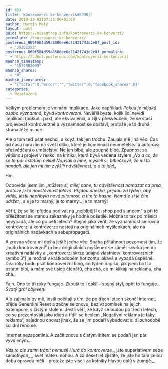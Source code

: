 ```yaml
---
id: 933
title: 'Kontroverzí ke konverzi&#8230;'
date: 2010-12-03T07:33:00+01:00
author: Martin Malý
layout: post
guid: https://misantrop.info/kontroverzi-ke-konverzi/
permalink: /kontroverzi-ke-konverzi/
posterous_869f584d59a8506ee6c71421743d2e0f_post_id:
  - "35202353"
posterous_869f584d59a8506ee6c71421743d2e0f_permalink:
  - https://adent.posterous.com/kontroverzi-ke-konverzi
mashsb_timestamp:
  - "1574982099"
mashsb_shares:
  - "0"
mashsb_jsonshares:
  - '{"total":0,"error":"","twitter":0,"facebook_shares":0}'
categories:
  - Nezařazené
---
```

Velk&yacute;m probl&eacute;mem je vn&iacute;m&aacute;n&iacute; implikace. Jako např&iacute;klad: _Pokud je nějak&aacute; osoba v&yacute;znamn&aacute;, b&yacute;v&aacute; kontroverzn&iacute;._ Nevěřili byste, kolik lid&iacute; nevid&iacute; implikaci (pokud&#8230;pak), ale ekvivalenci, a žij&iacute; v přesvědčen&iacute;, že se stač&iacute; projevovat kontroverzně a v&yacute;znamnost se dostav&iacute;, protože je to druh&aacute; strana t&eacute;že mince.

Ale o tom teď ps&aacute;t nechci, a když, tak jen trochu. Zaujala mě jin&aacute; věc: Čas od času naraz&iacute;m na svěž&iacute; d&iacute;lko, kter&eacute; je kombinac&iacute; neumětelstv&iacute; a autorova přesvědčen&iacute; o umětelstv&iacute;. Ne jen blb&eacute;, ale zpupně blb&eacute;. Zpupnost se vět&scaron;inou projev&iacute; v reakci na kritiku, kter&aacute; b&yacute;v&aacute; vedena stylem &#8222;_No a co, že se to p&aacute;r est&eacute;tům nel&iacute;b&iacute;! Napsali o mně, mysleli si, blbečkov&eacute;, že mi to nandali, ale jen mi t&iacute;m zv&yacute;&scaron;ili n&aacute;v&scaron;těvnost, a o to jde!_&#8222;

Hm.

Odpov&iacute;dal jsem jim &#8222;_můžete si, milej pane, tu n&aacute;v&scaron;těvnost namazat na prsa, protože je to n&aacute;v&scaron;těvnost jalov&aacute;. Přijdou dneska, přijdou za t&yacute;den, aby viděli, jestli nepřibyla nov&aacute; pitomost, a t&iacute;m to hasne. Nem&aacute;te si je č&iacute;m udržet_&#8222;, ale je to marn&yacute;, je to marn&yacute;&#8230; je to marn&yacute;!

Věřit, že se lidi přijdou pod&iacute;vat na &#8222;nejblběj&scaron;&iacute; e-shop pod sluncem&#8220; a při t&eacute; př&iacute;ležitosti se stanou z&aacute;kazn&iacute;ky je hodně po&scaron;etil&eacute;. Možn&aacute; to tak po měs&iacute;ci nevypad&aacute;, ale co po pěti letech? Stejně jako věřit, že v&yacute;znamnost se rovn&aacute; kontroverzi a kontroverze nestoj&iacute; na origin&aacute;ln&iacute;ch my&scaron;lenk&aacute;ch, ale na origin&aacute;ln&iacute;ch nad&aacute;vk&aacute;ch a sebepropagaci.

A zrovna včera mi do&scaron;la je&scaron;tě jedna věc. Snaha přit&aacute;hnout pozornost t&iacute;m, že &#8222;budu kontroverzn&iacute;&#8220; (a bez origin&aacute;ln&iacute;ch my&scaron;lenek se z&aacute;měr scvrk&aacute; jen na kreativn&iacute; nad&aacute;vky a &#8222;kontroverzi skrze &uacute;dajn&eacute; vlastnictv&iacute; kontroverzn&iacute;ch symbolů&#8220;) je možn&aacute; v kr&aacute;tkodob&eacute;m horizontu l&aacute;kav&aacute; a vypad&aacute; &uacute;spě&scaron;ně. Dva roky budu ps&aacute;t kontroverzn&iacute; blog, co t&yacute;den nap&iacute;&scaron;u, jak jsem bož&iacute; a ostatn&iacute; blb&iacute;, a m&aacute;m sv&eacute; tis&iacute;ce čten&aacute;řů, cha ch&aacute;, co mi klikaj&iacute; na reklamu, cha ch&aacute;.

Fajn. Ono to tři roky funguje. Zkou&scaron;&iacute; to i dal&scaron;&iacute; &#8211; stejn&yacute; styl, opět to funguje&#8230; _Svat&yacute; gr&aacute;l objeven!_

Ale zaj&iacute;malo by mě, jestli poč&iacute;taj&iacute; s t&iacute;m, že po třech letech skonč&iacute; internet, přijde Gener&aacute;ln&iacute; Reset a začne se znovu, bez vzpom&iacute;nek na jejich extempore, s čist&yacute;m stolem. Jestli věř&iacute;, že když se budou po třech letech, co se prezentovali jako idioti a ř&iacute;dili se heslem &#8222;Negativn&iacute; reklama je taky reklama&#8220;, najednou chovat jinak, že se jim podař&iacute; vybudovat si dllouhodobě solidn&iacute; renom&eacute;.

Internet nezapom&iacute;n&aacute;. A zač&iacute;t znovu s čist&yacute;m &scaron;t&iacute;tem se podař&iacute; jen p&aacute;r vyvolen&yacute;m&#8230;

_V&aacute;s to ale zat&iacute;m tr&aacute;pit nemus&iacute;! Hur&aacute; do kontroverze__, jste superlativem sebe samotn&yacute;ch__, svět m&aacute;te u nohou. A za deset let zjist&iacute;te, že jste ho tam celou dobu opravdu měli &#8211; protože jste viseli za kotn&iacute;ky hlavou dolů v žumpě._